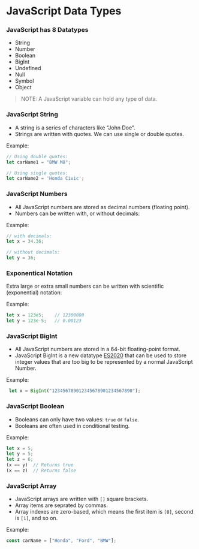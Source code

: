 # JavaScript Data Types
### JavaScript has 8 Datatypes
* String
* Number
* Boolean
* BigInt
* Undefined
* Null
* Symbol
* Object
> NOTE: A JavaScript variable can hold any type of data.
### JavaScript String
* A string is a series of characters like "John Doe".
* Strings are written with quotes. We can use single or double quotes.

Example:
```js
// Using double quotes:
let carName1 = "BMW M8";
```
```js
// Using single quotes:
let carName2 = 'Honda Civic';
```

### JavaScript Numbers
* All JavaScript numbers are stored as decimal numbers (floating point).
* Numbers can be written with, or without decimals:

Example:
```js
// with decimals:
let x = 34.36;
```
```js
// without decimals:
let y = 36;
```
### Exponentical Notation
Extra large or extra small numbers can be written with scientific (exponential) notation:

Example:
```js
let x = 123e5;    // 12300000
let y = 123e-5;   // 0.00123
```

### JavaScript BigInt
* All JavaScript numbers are stored in a 64-bit floating-point format.
* JavaScript BigInt is a new datatype [ES2020](https://www.w3schools.com/js/js_2020.asp) that can be used to store integer values that are too big to be represented by a normal JavaScript Number.

Example:
```js
 let x = BigInt("123456789012345678901234567890"); 
```
### JavaScript Boolean
* Booleans can only have two values: `true` or `false`.
* Booleans are often used in conditional testing.

Example:
```js
let x = 5;
let y = 5;
let z = 6;
(x == y)  // Returns true
(x == z)  // Returns false
```
### JavaScript Array
* JavaScript arrays are written with `[]` square brackets.
* Array items are seprated by commas.
* Array indexes are zero-based, which means the first item is `[0]`, second is `[1]`, and so on.

Example:
```js
const carName = ["Honda", "Ford", "BMW"];
```